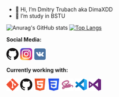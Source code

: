 - 👋 Hi, I’m Dmitry Trubach aka DimaXDD
- 🌱 I’m study in BSTU

![Anurag's GitHub stats](https://github-readme-stats.vercel.app/api?username=DimaXDD&show_icons=true&theme=radical)
[![Top Langs](https://github-readme-stats.vercel.app/api/top-langs/?username=DimaXDD&layout=compact)](https://github.com/DimaXDD)

**Social Media:**

[![GitHub](icons/github.png)](https://github.com/DimaXDD)
[![Instagram](icons/instagram.png)](https://www.instagram.com/dima_xdd_/)
[![VK](icons/vk.png)](https://vk.com/dimooon_xdd)

**Currently working with:**

<a href="https://git-scm.com/" title="Git"><img src="icons/git.png" /></a>
<a href="https://github.com/" title="GitHub"><img src="icons/github.png" /></a>
<a href="https://developer.mozilla.org/ru/docs/Learn/HTML" title="HTML"><img src="icons/html.png" /></a>
<a href="https://developer.mozilla.org/ru/docs/Learn/Getting_started_with_the_web/CSS_basics" title="CSS"><img src="icons/css.png" /></a>
<a href="https://sass-scss.ru/guide/" title="Sass"><img src="icons/sass.png" /></a>
<a href="https://code.visualstudio.com/" title="Visual Studio Code"><img src="icons/vscode.png" /></a>
<a href="https://code.visualstudio.com/" title="Visual Studio"><img src="icons/vs.png" /></a>
